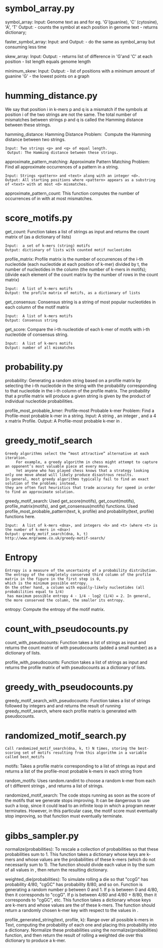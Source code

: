 

#   symbol_array.py

symbol_array:
    Input: Genome text as <genome> and <symbol> for eg. 'G'(guanine), 'C' (cytosine), 'A', 'T'
    Output:
        - counts the symbol at each position in genome text
        - returns dictionary;


faster_symbol_array:
    Input: <genome> and <symbol>
    Output:
        - do the same as symbol_array but consuming less time


skew_array:
    Input: <genome>
    Output:
        - returns list of difference in 'G'and 'C' at each position
        - list length equals genome length


minimum_skew:
    Input: <genome>
    Output:
        - list of positions with a minimum amount of guanine 'G'
        - the lowest points on a graph




#   humming_distance.py

We say that position i in k-mers p and q is a mismatch if the symbols at position i of the two strings are not the same.
The total number of mismatches between strings p and q is called the Hamming distance between these strings.


hamming_distance:
    Hamming Distance Problem:  Compute the Hamming distance between two strings.

    Input: Two strings <p> and <q> of equal length.
     Output: The Hamming distance between these strings.


approximate_pattern_matching:
    Approximate Pattern Matching Problem:  Find all approximate occurrences of a pattern in a string.

    Input: Strings <pattern> and <text> along with an integer <d>.
    Output: All starting positions where <pattern> appears as a substring of <text> with at most <d> mismatches.


approximate_pattern_count:
    This function computes the number of occurrences of <pattern> in <text> with at most <d> mismatches.




#   score_motifs.py

get_count:
    Function takes a list of strings <motifs> as input and returns the count matrix of <motifs> (as a dictionary of lists)

    Input:  a set of k-mers (string) motifs
    Output: dictionary of lists with counted motif nucleotides


profile_matrix:
    Profile matrix is the number of occurrences of the i-th nucleotide (each nucleotide at each position of k-mer)
        divided by t, the number of nucleotides in the column (the number of k-mers in motifs);
        (divide each element of the count matrix by the number of rows in the count matrix)

    Input:  A list of k-mers motifs
    Output: the profile matrix of motifs, as a dictionary of lists


get_consensus:
    Consensus string is a string of most popular nucleotides in each column of the motif matrix

    Input:  A list of k-mers motifs
    Output: Consensus string


get_score:
    Compare the i-th nucleotide of each k-mer of motifs with i-th nucleotide of consensus string.

    Input:  A list of k-mers motifs
    Output: number of all mismatches




#   probability.py

probability:
    Generating a random string based on a profile matrix by selecting the i-th nucleotide in the string with the probability corresponding to that nucleotide in the i-th column of the profile matrix.
    The probability that a profile matrix will produce a given string is given by the product of individual nucleotide probabilities.


profile_most_probable_kmer:
    Profile-most Probable k-mer Problem: Find a Profile-most probable k-mer in a string.
        Input: A string <text>, an integer <k>, and a 4 x <k> matrix Profile.
        Output: A Profile-most probable k-mer in <text>.




#   greedy_motif_search

    Greedy algorithms select the “most attractive” alternative at each iteration.
         For example, a greedy algorithm in chess might attempt to capture an opponent’s most valuable piece at every move.
         Yet anyone who has played chess knows that a strategy looking only one move ahead will likely produce disastrous results.
    In general, most greedy algorithms typically fail to find an exact solution of the problem; instead,
    they are often fast heuristics that trade accuracy for speed in order to find an approximate solution.


greedy_motif_search:
    Used get_score(motifs), get_count(motifs), profile_matrix(motifs), and get_consensus(motifs) functions.
    Used profile_most_probable_pattern(text, k, profile) and probability(text, profile) functions here.

    Input:  A list of k-mers <dna>, and integers <k> and <t> (where <t> is the number of k-mers in <dna>)
    Output: greedy_motif_search(dna, k, t)
    http://www.mrgraeme.co.uk/greedy-motif-search/




#   Entropy

    Entropy is a measure of the uncertainty of a probability distribution.
    The entropy of the completely conserved third column of the profile matrix in the figure in the first step is 0,
    which is the minimum possible entropy.
    On the other hand, a column with equally-likely nucleotides (all probabilities equal to 1/4)
     has maximum possible entropy 4 · 1/4 · log2 (1/4) = 2. In general, the more conserved the column, the smaller its entropy.


entropy:
     Compute the entropy of the motif matrix.




#   count_with_pseudocounts.py


count_with_pseudocounts:
    Function takes a list of strings <motifs> as input and returns the count matrix of <motifs> with pseudocounts (added a small number) as a dictionary of lists.


profile_with_pseudocounts:
    Function takes a list of strings <motifs> as input and returns the profile matrix of <motifs> with pseudocounts as a dictionary of lists.




#   greedy_with_pseudocounts.py


greedy_motif_search_with_pseudocounts:
    Function takes a list of strings <dna> followed by integers <k> and <t> and returns the result of running greedy_motif_search, where each profile matrix is generated with pseudocounts.




#   randomized_motif_search.py
    Call randomized_motif_search(dna, k, t) N times, storing the best-scoring set of motifs resulting from this algorithm in a variable called best_motifs


motifs:
    Takes a profile matrix <profile> corresponding to a list of strings <dna> as input and returns a list of the profile-most probable k-mers in each string from <dna>


random_motifs:
    Uses random.randint to choose a random k-mer from each of t different strings <dna>, and returns a list of <t> strings.


randomized_motif_search:
    The code stops running as soon as the score of the motifs that we generate stops improving.
    It can be dangerous to use such a loop, since it could lead to an infinite loop in which a program never terminates.
    However, in this particular case, the motif score must eventually stop improving, so that function must eventually terminate.




#   gibbs_sampler.py


normalize(probabilities):
    To rescale a collection of probabilities so that these probabilities sum to 1.
    This function takes a dictionary <probabilities> whose keys are k-mers and whose values are the probabilities of these k-mers (which do not necessarily sum to 1).
    The function should divide each value in <probabilities> by the sum of all values in  <probabilities>, then return the resulting dictionary.


weighted_die(probabilities):
    To simulate rolling a die so that "ccgG" has probability 4/80, "cgGC" has probability 8/80, and so on.
    Function is generating a random number p between 0 and 1. If p is between 0 and 4/80, then it corresponds to "ccgG". If p is between 4/80 and 4/80 + 8/80, then it corresponds to "cgGC", etc.
    This function takes a dictionary <probabilities> whose keys are k-mers and whose values are the <probabilities> of these k-mers.
    The function should return a randomly chosen k-mer key with respect to the values in <probabilities>.


profile_generated_string(text, profile, k):
    Range over all possible k-mers in Text, computing the probability of each one and placing this probability into a dictionary.
    Normalize these probabilities using the normalize(probabilities) function, and then return the result of rolling a weighted die over this dictionary to produce a k-mer.
